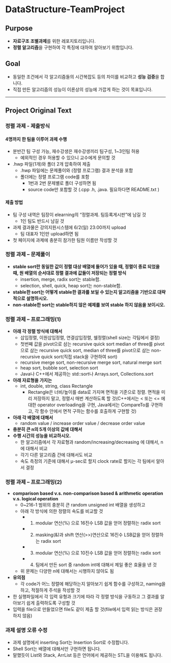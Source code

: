 # DataStructure-TeamProject

## Purpose
* **자료구조 조별과제**를 위한 레포지토리입니다.
* **정렬 알고리즘**을 구현하여 각 특징에 대하여 알아보기 위함입니다.

## Goal
* 동일한 조건에서 각 알고리즘들의 시간복잡도 등의 차이를 비교하고 **성능 검증**을 합니다.
* 직접 만든 알고리즘의 성능이 이론상의 성능에 가깝게 하는 것이 목표입니다.

------------------------------

## Project Original Text

### 정렬 과제 - 제출방식
#### 4명까지 한 팀을 이루어 과제 수행
* 분반간 팀 구성 가능, 재수강생은 재수강생끼리 팀구성, 1~3인팀 허용
  * 예외적인 경우 허용할 수 있으니 교수에게 문의할 것
* .hwp 파일(1개)와 폴더 2개 압축하여 제출
  * .hwp 파일에는 문제풀이와 (정렬 프로그램) 결과 분석을 포함
  * 폴더에는 정렬 프로그램 code를 포함
    * 1번과 2번 문제별로 폴더 구성하면 됨
    * source code만 포함할 것 (.cpp .h, .java. 필요하다면 README.txt )
   
#### 제출 방법
* 팀 구성 내역은 팀장이 elearning의 “정렬과제. 팀등록게시판”에 남길 것
  * 1인 팀도 반드시 남길 것
* 과제 결과물은 강의지원시스템에 6/2(일) 23:00까지 upload
  * 팀 대표자 1인만 upload하면 됨
 * 첫 페이지에 과제에 충분히 참가한 팀원 이름만 작성할 것
 
### 정렬 과제 – 문제풀이

* **stable sort란 동일한 값이 정렬 대상 배열에 들어가 있을 때, 정렬이 종료 되었을 때, 원 배열의 순서대로 정렬 결과에 값들이 저장되는 정렬 방식**
  * insertion, merge, radix sort는 stable함.
  * selection, shell, quick, heap sort는 non-stable함.
* **stable한 sort는 어떻게 stable한 결과를 보일 수 있는지 알고리즘을 기반으로 대략적으로 설명하시오.**
* **non-stable한 sort는 stable하지 않은 예제를 보여 stable 하지 않음을 보이시오.**

### 정렬 과제 – 프로그래밍(1)
* **아래 각 정렬 방식에 대해서**
  * 삽입정렬, 이원삽입정렬, 연결삽입정렬, 쉘정렬(shell size는 각팀에서 결정)
  * 첫번째 값을 pivot으로 삼는 recursive quick sort
  median of three를 pivot으로 삼는 recursive quick sort,
  median of three를 pivot으로 삼는 non-recursive quick sort(직접 stack을 구현하여 sort)
  * recursive merge sort, non-recursive merge sort, natural merge sort
  * heap sort, bubble sort, selection sort
  * Java나 C++에서 제공하는 std::sort나 Arrays.sort, Collections.sort
* **아래 자료형을 가지는**
  * int, double, string, class Rectangle
    * Rectangle은 너비/높이를 data로 가지며 면적을 기준으로 정렬. 면적을 미리 저장하지 말고,
    정렬시 매번 계산하도록 할 것(C++에서는 < 또는 <= 에 대한 operator overloading을 구현,
    Java에서는 CompareTo를 구현하고, 각 함수 안에서 면적 구하는 함수를 호출하게 구현할 것)
* **아래 각 배열에 대해서**
  * random value / increase order value / decrease order value
* **충분히 큰 n의 5개 이상의 값에 대해서**
* **수행 시간의 성능을 비교하시오.**
  * 한 알고리즘에서 각 자료형과 random/increasing/decreasing 에 대해서, n에 대해서 비교
  * 각기 다른 알고리즘 간에 대해서도 비교
  * 속도 측정의 기준에 대해서 μ-sec로 할지 clock rate로 할지는 각 팀에서 알아서 결정
  
### 정렬 과제 – 프로그래밍(2)
* **comparison based v.s. non-comparison based & arithmetic operation v.s. logical operation**
  * 0~216-1 범위의 충분히 큰 random unsigned int 배열을 생성하고
  * 아래 각 방식에 의한 정렬의 속도를 비교할 것
    * 1) modular 연산(%) 으로 16진수 LSB 값을 얻어 정렬하는 radix sort
    * 2) masking(&)과 shift 연산(>>)연산으로 16진수 LSB값을 얻어 정렬하는 radix sort
    * 3) modular 연산(%) 으로 10진수 LSB 값을 얻어 정렬하는 radix sort
    * 4) 팀에서 만든 sort 중 random int에 대해서 제일 좋은 효율을 낸 것
  * 위 문제는 다양한 n에 대해서는 시행하지 않아도 됨
* **유의점**
  * 각 code가 어느 정렬에 해당하는지 알아보기 쉽게 함수를 구성하고, naming을 하고, 적절하게 주석을 작성할 것
* 한 실행파일에서 각 입력 유형과 크기에 따라 각 정렬 방식을 구동하고 그 결과를 알아보기 쉽게 출력하도록 구성할 것
* 입력을 file으로 만들었으면 file도 같이 제출 할 것(file에서 입력 읽는 방식은 권장하지 않음)

### 과제 설명 오류 수정
* 과제 설명에서 inserting Sort는 Insertion Sort로 수정합니다.
* Shell Sort는 배열에 대해서만 구현하면 됩니다.
* 말했듯이 List와 Stack, ArrList 등은 언어에서 제공하는 STL을 이용해도 됩니다.
